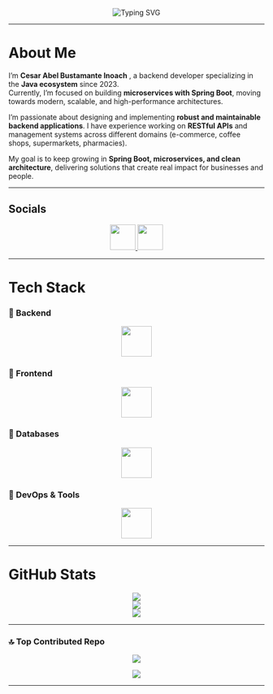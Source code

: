 <!-- Banner animated -->
<p align="center">
  <img src="https://readme-typing-svg.herokuapp.com?font=Fira+Code&size=28&duration=3000&pause=1000&color=efb810&center=true&vCenter=true&width=850&lines=Hi+there!+I'm+Cesar+Abel+Bustamante+Inoach;Backend+Developer;Java+%7C+Spring+Boot+%7C+Microservices;Always+learning+%26+growing" alt="Typing SVG" />
</p>

---

# About Me
I’m **Cesar Abel Bustamante Inoach** , a backend developer specializing in the **Java ecosystem** since 2023.  
Currently, I’m focused on building **microservices with Spring Boot**, moving towards modern, scalable, and high-performance architectures.   

I’m passionate about designing and implementing **robust and maintainable backend applications**. I have experience working on **RESTful APIs** and management systems across different domains (e-commerce, coffee shops, supermarkets, pharmacies).  

My goal is to keep growing in **Spring Boot, microservices, and clean architecture**, delivering solutions that create real impact for businesses and people.  

---

## Socials
<p align="center">
  <a href="https://www.linkedin.com/in/cesar-abel-bustamante-inoach">
    <img src="https://skillicons.dev/icons?i=linkedin" height="50"/>
  </a>
  <a href="mailto:cesarabelbustamante@gmail.com">
    <img src="https://cdn.jsdelivr.net/gh/devicons/devicon/icons/google/google-original.svg" height="50"/>
  </a>
</p>

---

# Tech Stack

### 🔹 Backend
<p align="center">
  <img src="https://skillicons.dev/icons?i=java,spring,hibernate,maven" height="60"/>
</p>

### 🔹 Frontend
<p align="center">
  <img src="https://skillicons.dev/icons?i=js,html,bootstrap,tailwind" height="60"/>
</p>

### 🔹 Databases
<p align="center">
  <img src="https://skillicons.dev/icons?i=mysql,postgres,sqlite,oracle" height="60"/>
</p>

### 🔹 DevOps & Tools
<p align="center">
  <img src="https://skillicons.dev/icons?i=docker,github,postman,figma" height="60"/>
</p>

---

# GitHub Stats
<div align="center">
  
![](https://github-readme-stats.vercel.app/api?username=AbelBusi&theme=tokyonight&hide_border=true&include_all_commits=true&count_private=true&show_icons=true)  
![](https://github-readme-streak-stats.herokuapp.com/?user=AbelBusi&theme=tokyonight&hide_border=true)  
![](https://github-readme-stats.vercel.app/api/top-langs/?username=AbelBusi&theme=tokyonight&hide_border=true&layout=compact)  

</div>

---

### 🔝 Top Contributed Repo
<div align="center">
  
![](https://github-contributor-stats.vercel.app/api?username=AbelBusi&limit=5&theme=tokyonight&combine_all_yearly_contributions=true)  

[![](https://visitcount.itsvg.in/api?id=AbelBusi&icon=5&color=1)](https://visitcount.itsvg.in)  

</div>

---

